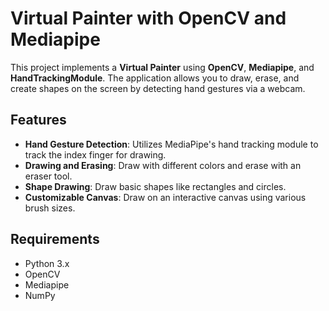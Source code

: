 # Virtual Painter with OpenCV and Mediapipe

This project implements a **Virtual Painter** using **OpenCV**, **Mediapipe**, and **HandTrackingModule**. The application allows you to draw, erase, and create shapes on the screen by detecting hand gestures via a webcam.

## Features
- **Hand Gesture Detection**: Utilizes MediaPipe's hand tracking module to track the index finger for drawing.
- **Drawing and Erasing**: Draw with different colors and erase with an eraser tool.
- **Shape Drawing**: Draw basic shapes like rectangles and circles.
- **Customizable Canvas**: Draw on an interactive canvas using various brush sizes.

## Requirements
- Python 3.x
- OpenCV
- Mediapipe
- NumPy
